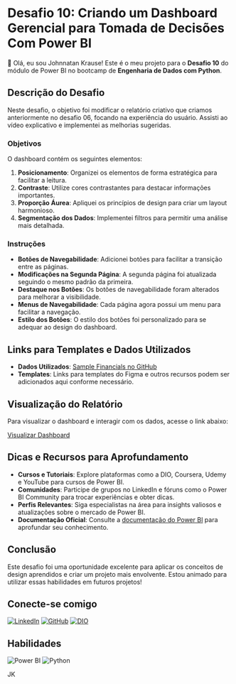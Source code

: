 # Desafio 10: Criando um Dashboard Gerencial para Tomada de Decisões Com Power BI

👋 Olá, eu sou Johnnatan Krause! Este é o meu projeto para o **Desafio 10** do módulo de Power BI no bootcamp de **Engenharia de Dados com Python**.

## Descrição do Desafio

Neste desafio, o objetivo foi modificar o relatório criativo que criamos anteriormente no desafio 06, focando na experiência do usuário. Assisti ao vídeo explicativo e implementei as melhorias sugeridas.

### Objetivos

O dashboard contém os seguintes elementos:

1. **Posicionamento**: Organizei os elementos de forma estratégica para facilitar a leitura.
2. **Contraste**: Utilize cores contrastantes para destacar informações importantes.
3. **Proporção Áurea**: Apliquei os princípios de design para criar um layout harmonioso.
4. **Segmentação dos Dados**: Implementei filtros para permitir uma análise mais detalhada.

### Instruções

- **Botões de Navegabilidade**: Adicionei botões para facilitar a transição entre as páginas.
- **Modificações na Segunda Página**: A segunda página foi atualizada seguindo o mesmo padrão da primeira.
- **Destaque nos Botões**: Os botões de navegabilidade foram alterados para melhorar a visibilidade.
- **Menus de Navegabilidade**: Cada página agora possui um menu para facilitar a navegação.
- **Estilo dos Botões**: O estilo dos botões foi personalizado para se adequar ao design do dashboard.

## Links para Templates e Dados Utilizados

- **Dados Utilizados**: [Sample Financials no GitHub](https://github.com/julianazanelatto/power_bi_analyst)
- **Templates**: Links para templates do Figma e outros recursos podem ser adicionados aqui conforme necessário.

## Visualização do Relatório

Para visualizar o dashboard e interagir com os dados, acesse o link abaixo:

[Visualizar Dashboard](https://app.powerbi.com/groups/me/reports/839a7420-f619-4a17-a22c-2a554ba635d6/ReportSectionb1b39f30add9200534cd?experience=power-bi)

## Dicas e Recursos para Aprofundamento

- **Cursos e Tutoriais**: Explore plataformas como a DIO, Coursera, Udemy e YouTube para cursos de Power BI.
- **Comunidades**: Participe de grupos no LinkedIn e fóruns como o Power BI Community para trocar experiências e obter dicas.
- **Perfis Relevantes**: Siga especialistas na área para insights valiosos e atualizações sobre o mercado de Power BI.
- **Documentação Oficial**: Consulte a [documentação do Power BI](https://docs.microsoft.com/pt-br/power-bi/) para aprofundar seu conhecimento.

## Conclusão

Este desafio foi uma oportunidade excelente para aplicar os conceitos de design aprendidos e criar um projeto mais envolvente. Estou animado para utilizar essas habilidades em futuros projetos!

## Conecte-se comigo

[![LinkedIn](https://img.shields.io/badge/LinkedIn-0077B5?style=for-the-badge&logo=linkedin&logoColor=white)](https://www.linkedin.com/in/johnnatankrause/)
[![GitHub](https://img.shields.io/badge/GitHub-100000?style=for-the-badge&logo=github&logoColor=white)](https://github.com/JohnnatanKrause)
[![DIO](https://img.shields.io/badge/DIO-ff3e00?style=for-the-badge&logo=dio&logoColor=white)](https://www.dio.me/users/johnnatankrause)

## Habilidades

![Power BI](https://img.shields.io/badge/Power%20BI-F2C94C?style=for-the-badge&logo=powerbi&logoColor=black)
![Python](https://img.shields.io/badge/python-3670A0?style=for-the-badge&logo=python&logoColor=ffdd54)


JK